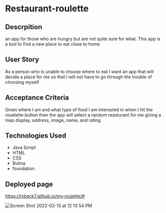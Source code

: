 # Restaurant-roulette

## Descrpition

an app for those who are hungry but are not quite sure for what. This app is a tool to find a new place to eat close to home

## User Story

As a person who is unable to choose where to eat I want an app that will decide a place for me so that I will not have to go through the trouble of choosing myself

## Acceptance Criteria

Given where I am and what type of food I am interested in when I hit the rouelette button then the app will select a random reasturant for me giving a map display, address, image, name, and rating

## Technologies Used

- Java Script
- HTML
- CSS
- Bulma
- foundation

## Deployed page 

https://tybeck7.github.io/my-roulette/#

![Screen Shot 2022-02-13 at 12 13 54 PM](https://user-images.githubusercontent.com/94310083/153773041-016cc88b-97d0-49ec-9410-7f1870e63b8d.png)

